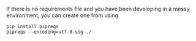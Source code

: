 If there is no requirements file and you have been developing in a messy environment, you can create one from using 

```
pip install pipreqs
pipreqs --encoding=utf-8-sig ./
```
